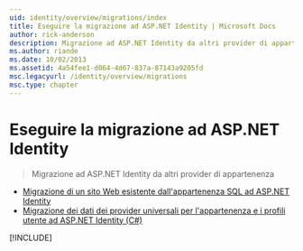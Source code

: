 ```yaml
---
uid: identity/overview/migrations/index
title: Eseguire la migrazione ad ASP.NET Identity | Microsoft Docs
author: rick-anderson
description: Migrazione ad ASP.NET Identity da altri provider di appartenenza
ms.author: riande
ms.date: 10/02/2013
ms.assetid: 4a54fee1-d064-4d67-837a-87143a9205fd
msc.legacyurl: /identity/overview/migrations
msc.type: chapter
---
```

<a name="migrating-to-aspnet-identity"></a>Eseguire la migrazione ad ASP.NET Identity
====================
> Migrazione ad ASP.NET Identity da altri provider di appartenenza


- [Migrazione di un sito Web esistente dall'appartenenza SQL ad ASP.NET Identity](migrating-an-existing-website-from-sql-membership-to-aspnet-identity.md)
- [Migrazione dei dati dei provider universali per l'appartenenza e i profili utente ad ASP.NET Identity (C#)](migrating-universal-provider-data-for-membership-and-user-profiles-to-aspnet-identity.md)

[!INCLUDE[](../../../includes/identity/alter-command-exception.md)]
